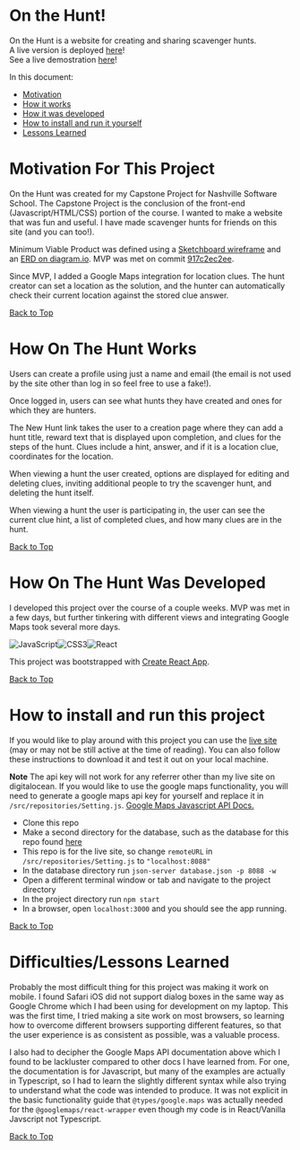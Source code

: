 # On the Hunt!

On the Hunt is a website for creating and sharing scavenger hunts.  
A live version is deployed [here](https://on-the-hunt-yev5h.ondigitalocean.app)!  
See a live demostration [here](https://www.linkedin.com/posts/davidclark1043_github-onthehunt-activity-6911792680662368256-K0wB?utm_source=linkedin_share&utm_medium=member_desktop_web)!

In this document:
- [Motivation](#motivation-for-this-project)
- [How it works](#how-it-works)
- [How it was developed](#how-on-the-hunt-was-developed)
- [How to install and run it yourself](#how-to-install-and-run-this-project)
- [Lessons Learned](#difficultieslessons-learned)

# Motivation For This Project

On the Hunt was created for my Capstone Project for Nashville Software School. The Capstone Project is the conclusion of the front-end (Javascript/HTML/CSS) portion of the course. I wanted to make a website that was fun and useful. I have made scavenger hunts for friends on this site (and you can too!).

Minimum Viable Product was defined using a [Sketchboard wireframe](https://sketchboard.me/fC7BlEZ9PPK#/) and an [ERD on diagram.io](https://dbdiagram.io/d/6222383754f9ad109a5f43f5). MVP was met on commit [917c2ec2ee](https://github.com/david-clark-1043/on-the-hunt/tree/917c2ec2ee3ece602fa67389599bb534cba5112c).

Since MVP, I added a Google Maps integration for location clues. The hunt creator can set a location as the solution, and the hunter can automatically check their current location against the stored clue answer.

[Back to Top](#on-the-hunt)

# How On The Hunt Works

Users can create a profile using just a name and email (the email is not used by the site other than log in so feel free to use a fake!). 

Once logged in, users can see what hunts they have created and ones for which they are hunters. 

The New Hunt link takes the user to a creation page where they can add a hunt title, reward text that is displayed upon completion, and clues for the steps of the hunt. Clues include a hint, answer, and if it is a location clue, coordinates for the location.

When viewing a hunt the user created, options are displayed for editing and deleting clues, inviting additional people to try the scavenger hunt, and deleting the hunt itself.

When viewing a hunt the user is participating in, the user can see the current clue hint, a list of completed clues, and how many clues are in the hunt.

[Back to Top](#on-the-hunt)

# How On The Hunt Was Developed

I developed this project over the course of a couple weeks. MVP was met in a few days, but further tinkering with different views and integrating Google Maps took several more days. 

![JavaScript](https://img.shields.io/badge/javascript-%23323330.svg?style=for-the-badge&logo=javascript&logoColor=%23F7DF1E)![CSS3](https://img.shields.io/badge/css3-%231572B6.svg?style=for-the-badge&logo=css3&logoColor=white)![React](https://img.shields.io/badge/react-%2320232a.svg?style=for-the-badge&logo=react&logoColor=%2361DAFB)

This project was bootstrapped with [Create React App](https://github.com/facebook/create-react-app).

[Back to Top](#on-the-hunt)

# How to install and run this project

If you would like to play around with this project you can use the [live site](https://on-the-hunt-yev5h.ondigitalocean.app) (may or may not be still active at the time of reading). You can also follow these instructions to download it and test it out on your local machine.

**Note** The api key will not work for any referrer other than my live site on digitalocean. If you would like to use the google maps functionality, you will need to generate a google maps api key for yourself and replace it in `/src/repositories/Setting.js`. [Google Maps Javascript API Docs.](https://developers.google.com/maps/documentation/javascript/overview)

- Clone this repo
- Make a second directory for the database, such as the database for this repo found [here](https://github.com/david-clark-1043/on-the-hunt-api)
- This repo is for the live site, so change `remoteURL` in `/src/repositories/Setting.js` to `"localhost:8088"`
- In the database directory run `json-server database.json -p 8088 -w`
- Open a different terminal window or tab and navigate to the project directory
- In the project directory run `npm start`
- In a browser, open `localhost:3000` and you should see the app running.



[Back to Top](#on-the-hunt)

# Difficulties/Lessons Learned  

Probably the most difficult thing for this project was making it work on mobile. I found Safari iOS did not support dialog boxes in the same way as Google Chrome which I had been using for development on my laptop. This was the first time, I tried making a site work on most browsers, so learning how to overcome different browsers supporting different features, so that the user experience is as consistent as possible, was a valuable process.

I also had to decipher the Google Maps API documentation above which I found to be lackluster compared to other docs I have learned from. For one, the documentation is for Javascript, but many of the examples are actually in Typescript, so I had to learn the slightly different syntax while also trying to understand what the code was intended to produce. It was not explicit in the basic functionality guide that `@types/google.maps` was actually needed for the `@googlemaps/react-wrapper` even though my code is in React/Vanilla Javscript not Typescript.

[Back to Top](#on-the-hunt)
